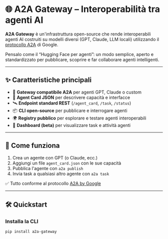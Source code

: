 # 🌐 A2A Gateway – Interoperabilità tra agenti AI

**A2A Gateway** è un'infrastruttura open-source che rende interoperabili agenti AI costruiti su modelli diversi (GPT, Claude, LLM locali) utilizzando il [protocollo A2A](https://google.github.io/A2A) di Google.

Pensalo come il “Hugging Face per agenti”: un modo semplice, aperto e standardizzato per pubblicare, scoprire e far collaborare agenti intelligenti.

---

## ✨ Caratteristiche principali

- 🔄 **Gateway compatibile A2A** per agenti GPT, Claude o custom
- 📄 **Agent Card JSON** per descrivere capacità e interfacce
- 🛰️ **Endpoint standard REST** (`/agent_card`, `/task`, `/status`)
- 📦 **CLI open-source** per pubblicare e interrogare agenti
- 🌍 **Registry pubblico** per esplorare e testare agenti interoperabili
- 🧪 **Dashboard (beta)** per visualizzare task e attività agenti

---

## 🚀 Come funziona

1. Crea un agente con GPT (o Claude, ecc.)
2. Aggiungi un file `agent_card.json` con le sue capacità
3. Pubblica l'agente con `a2a publish`
4. Invia task a qualsiasi altro agente con `a2a task`

✅ Tutto conforme al protocollo [A2A by Google](https://google.github.io/A2A)

---

## 🛠️ Quickstart

### Installa la CLI

```bash
pip install a2a-gateway
